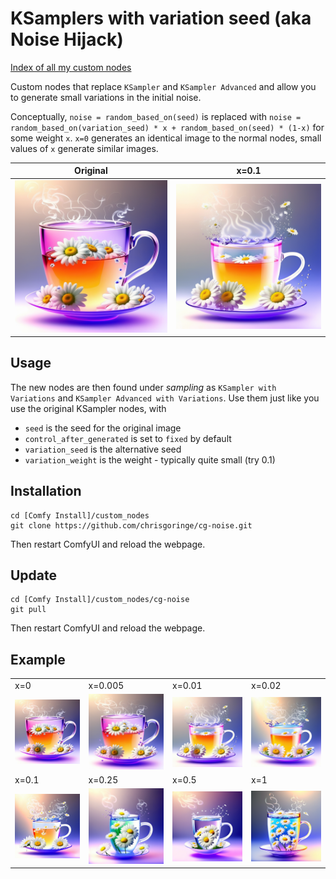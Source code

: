 # KSamplers with variation seed (aka Noise Hijack)

[Index of all my custom nodes](https://github.com/chrisgoringe/cg-nodes-index)

Custom nodes that replace `KSampler` and `KSampler Advanced` and allow you to generate small variations in the initial noise.

Conceptually, `noise = random_based_on(seed)` is replaced with `noise = random_based_on(variation_seed) * x + random_based_on(seed) * (1-x)` for some weight `x`. `x=0` generates an identical image to the normal nodes, small values of `x` generate similar images.

|Original|x=0.1|
|-|-|
|![Original](docs/variation_000.png)|![Variation](docs/variation_010.png)|

## Usage

The new nodes are then found under *sampling* as `KSampler with Variations` and `KSampler Advanced with Variations`. Use them just like you use the original KSampler nodes, with

- `seed` is the seed for the original image
- `control_after_generated` is set to `fixed` by default
- `variation_seed` is the alternative seed
- `variation_weight` is the weight - typically quite small (try 0.1)

## Installation

```
cd [Comfy Install]/custom_nodes
git clone https://github.com/chrisgoringe/cg-noise.git
```
Then restart ComfyUI and reload the webpage.

## Update

```
cd [Comfy Install]/custom_nodes/cg-noise
git pull
```
Then restart ComfyUI and reload the webpage.

## Example

|||||
|-|-|-|-|
|x=0|x=0.005|x=0.01|x=0.02|
|![Original](docs/variation_000.png)|![x=0.005](docs/variation_005.png)|![x=0.010](docs/variation_010.png)|![x=0.2](docs/variation_020.png)|
|x=0.1|x=0.25|x=0.5|x=1|
|![x=0.1](docs/variation_100.png)|![x=0.25](docs/variation_250.png)|![x=05](docs/variation_500.png)|![x=1](docs/variation_1000.png)|

